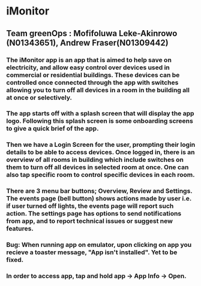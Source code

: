 # iMonitor 
## Team greenOps : Mofifoluwa Leke-Akinrowo (N01343651), Andrew Fraser(N01309442)

### The iMonitor app is an app that is aimed to help save on electricity, and allow easy control over devices used in commercial or residential buildings. These devices can be controlled once connected through the app with switches allowing you to turn off all devices in a room in the building all at once or selectively.


### The app starts off with a splash screen that will display the app logo. Following this splash screen is some onboarding screens to give a quick brief of the app.
### Then we have a Login Screen for the user, prompting their login details to be able to access devices. Once logged in, there is an overview of all rooms in building which include switches on them to turn off all devices in selected room at once. One can also tap specific room to control specific devices in each room.
### There are 3 menu bar buttons; Overview, Review and Settings. The events page (bell button) shows actions made by user i.e. if user turned off lights, the events page will report such action. The settings page has options to send notifications from app, and to report technical issues or suggest new features.
### Bug: When running app on emulator, upon clicking on app you recieve a toaster message, "App isn't installed". Yet to be fixed.
### In order to access app, tap and hold app -> App Info -> Open.
